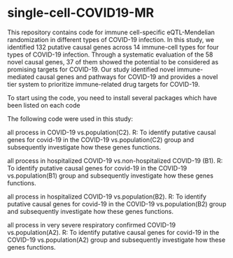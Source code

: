 # single-cell-COVID19-MR
This repository contains code for immune cell-specific eQTL-Mendelian randomization in different types of COVID-19 infection. In this study, we identified 132 putative causal genes across 14 immune-cell types for four types of COVID-19 infection. Through a systematic evaluation of the 58 novel causal genes, 37 of them showed the potential to be considered as promising targets for COVID-19. Our study identified novel immune-mediated causal genes and pathways for COVID-19 and provides a novel tier system to prioritize immune-related drug targets for COVID-19.

To start using the code, you need to install several packages which have been listed on each code

The following code were used in this study:

all process in COVID-19 vs.population(C2). R: To identify putative causal genes for covid-19 in the COVID-19 vs.population(C2) group and subsequently investigate how these genes functions.

all process in hospitalized COVID-19 vs.non-hospitalized COVID-19 (B1). R: To identify putative causal genes for covid-19 in the COVID-19 vs.population(B1) group and subsequently investigate how these genes functions.

all process in hospitalized COVID-19 vs.population(B2). R: To identify putative causal genes for covid-19 in the COVID-19 vs.population(B2) group and subsequently investigate how these genes functions.

all process in very severe respiratory confirmed COVID-19 vs.population(A2). R: To identify putative causal genes for covid-19 in the COVID-19 vs.population(A2) group and subsequently investigate how these genes functions.
